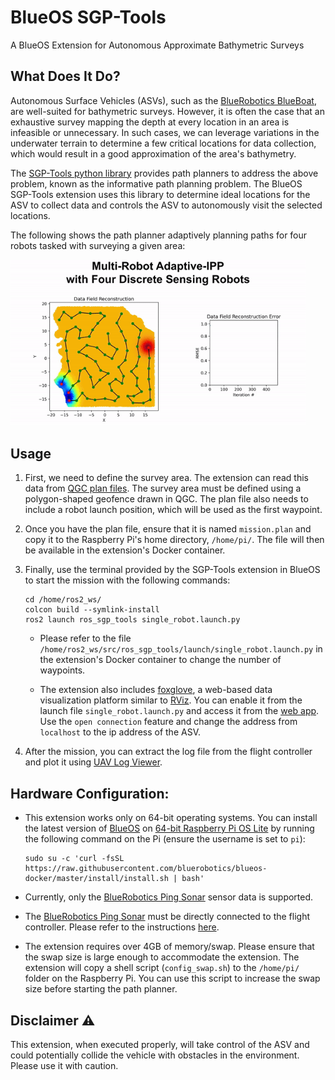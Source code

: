 # BlueOS SGP-Tools
A BlueOS Extension for Autonomous Approximate Bathymetric Surveys

## What Does It Do?
Autonomous Surface Vehicles (ASVs), such as the [BlueRobotics BlueBoat](https://bluerobotics.com/store/boat/blueboat/blueboat/), are well-suited for bathymetric surveys. However, it is often the case that an exhaustive survey mapping the depth at every location in an area is infeasible or unnecessary. In such cases, we can leverage variations in the underwater terrain to determine a few critical locations for data collection, which would result in a good approximation of the area's bathymetry.

The [SGP-Tools python library](https://www.itskalvik.com/sgp-tools) provides path planners to address the above problem, known as the informative path planning problem. The BlueOS SGP-Tools extension uses this library to determine ideal locations for the ASV to collect data and controls the ASV to autonomously visit the selected locations.

The following shows the path planner adaptively planning paths for four robots tasked with surveying a given area:
<div style="text-align:left">
<p><a href="http://itskalvik.com/sgp-tools">
<img width="472" src="../.assets/AIPP-4R.gif">
</a></p>
</div>

## Usage
1. First, we need to define the survey area. The extension can read this data from [QGC plan files](https://docs.qgroundcontrol.com/Stable_V4.3/en/qgc-user-guide/plan_view/plan_geofence.html). The survey area must be defined using a polygon-shaped geofence drawn in QGC. The plan file also needs to include a robot launch position, which will be used as the first waypoint.

2. Once you have the plan file, ensure that it is named ```mission.plan``` and copy it to the Raspberry Pi's home directory, ```/home/pi/```. The file will then be available in the extension's Docker container.

3. Finally, use the terminal provided by the SGP-Tools extension in BlueOS to start the mission with the following commands:
    ```
    cd /home/ros2_ws/
    colcon build --symlink-install
    ros2 launch ros_sgp_tools single_robot.launch.py
    ```

    * Please refer to the file ```/home/ros2_ws/src/ros_sgp_tools/launch/single_robot.launch.py``` in the extension's Docker container to change the number of waypoints.

    * The extension also includes [foxglove](https://foxglove.dev/product), a web-based data visualization platform similar to [RViz](https://docs.ros.org/en/humble/Tutorials/Intermediate/RViz/RViz-User-Guide/RViz-User-Guide.html). You can enable it from the launch file ```single_robot.launch.py``` and access it from the [web app](https://app.foxglove.dev/). Use the ```open connection``` feature and change the address from ```localhost``` to the ip address of the ASV. 

6. After the mission, you can extract the log file from the flight controller and plot it using [UAV Log Viewer](https://plot.ardupilot.org/#/).

## Hardware Configuration:
- This extension works only on 64-bit operating systems. You can install the latest version of [BlueOS](https://github.com/bluerobotics/BlueOS) on [64-bit Raspberry Pi OS Lite](https://www.raspberrypi.com/software/operating-systems/) by running the following command on the Pi (ensure the username is set to ```pi```):
    ```
    sudo su -c 'curl -fsSL https://raw.githubusercontent.com/bluerobotics/blueos-docker/master/install/install.sh | bash'
    ```

- Currently, only the [BlueRobotics Ping Sonar](https://bluerobotics.com/store/sonars/echosounders/ping-sonar-r2-rp/) sensor data is supported.

- The [BlueRobotics Ping Sonar](https://bluerobotics.com/store/sonars/echosounders/ping-sonar-r2-rp/) must be directly connected to the flight controller. Please refer to the instructions [here](https://ardupilot.org/copter/docs/common-bluerobotics-ping.html).

- The extension requires over 4GB of memory/swap. Please ensure that the swap size is large enough to accommodate the extension. The extension will copy a shell script (```config_swap.sh```) to the ```/home/pi/``` folder on the Raspberry Pi. You can use this script to increase the swap size before starting the path planner.

## Disclaimer ⚠️
This extension, when executed properly, will take control of the ASV and could potentially collide the vehicle with obstacles in the environment. Please use it with caution.